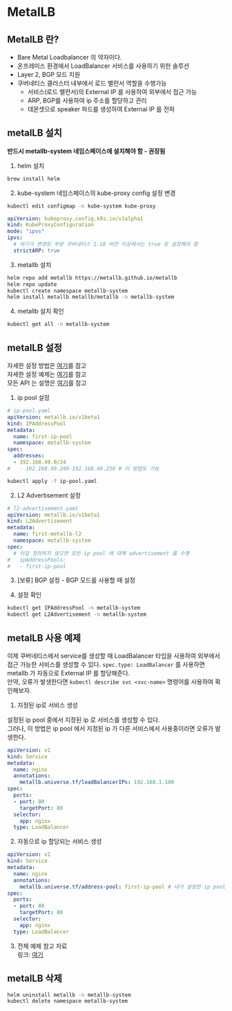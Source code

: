# MetalLB

## MetalLB 란?

- Bare Metal Loadbalancer 의 약자이다.
- 온프레미스 환경에서 LoadBalancer 서비스를 사용하기 위한 솔루션
- Layer 2, BGP 모드 지원
- 쿠버네티스 클러스터 내부에서 로드 밸런서 역할을 수행가능
  - 서비스(로드 밸런서)의 External IP 를 사용하여 외부에서 접근 가능
  - ARP, BGP를 사용하여 ip 주소를 할당하고 관리
  - 데몬셋으로 speaker 파드를 생성하여 External IP 를 전파

## metalLB 설치

**반드시 metallb-system 네임스페이스에 설치해야 함 - 권장됨**

1. helm 설치

```bash
brew install helm
```

2. kube-system 네임스페이스의 kube-proxy config 설정 변경

```bash
kubectl edit configmap -n kube-system kube-proxy
```

```yaml
apiVersion: kubeproxy.config.k8s.io/v1alpha1
kind: KubeProxyConfiguration
mode: "ipvs"
ipvs:
  # 여기가 변경된 부분 쿠버네티스 1.18 버전 이상에서는 true 로 설정해야 함
  strictARP: true 
```

3. metallb 설치

```bash
helm repo add metallb https://metallb.github.io/metallb
helm repo update
kubectl create namespace metallb-system
helm install metallb metallb/metallb -n metallb-system
```

4. metallb 설치 확인

```bash
kubectl get all -n metallb-system
```

## metalLB 설정

자세한 설정 방법은 [여기](https://metallb.universe.tf/configuration/)를 참고 </br>
자세한 설정 예제는 [여기](https://github.com/metallb/metallb/tree/v0.14.3/configsamples)를 참고 </br>
모든 API 는 설명은 [여기](https://metallb.universe.tf/apis/)를 참고

1. ip pool 설정

```yaml
# ip-pool.yaml
apiVersion: metallb.io/v1beta1
kind: IPAddressPool
metadata:
  name: first-ip-pool
  namespace: metallb-system
spec:
  addresses:
  - 192.168.49.0/24
#   - 192.168.49.240-192.168.49.250 # 이 방법도 가능
```

```bash
kubectl apply -f ip-pool.yaml
```

2. L2 Advertisement 설정

```yaml
# l2-advertisement.yaml
apiVersion: metallb.io/v1beta1
kind: L2Advertisement
metadata:
  name: first-metallb-l2
  namespace: metallb-system
spec:
  # 이걸 정의하지 않으면 모든 ip pool 에 대해 advertisement 를 수행
#   ipAddressPools: 
#   - first-ip-pool
```

3. [보류] BGP 설정 -  BGP 모드를 사용할 때 설정

4. 설정 확인

```bash
kubectl get IPAddressPool -n metallb-system
kubectl get L2Advertisement -n metallb-system
```

## metalLB 사용 예제

이제 쿠버네티스에서 service를 생성할 때 LoadBalancer 타입을 사용하여 외부에서 접근 가능한 서비스를 생성할 수 있다.
```spec.type: LoadBalancer``` 를 사용하면 metallb 가 자동으로 External IP 를 할당해준다. <br>
만약, 오류가 발생한다면 ```kubectl describe svc <svc-name>``` 명령어를 사용하여 확인해보자.

1. 지정된 ip로 서비스 생성

설정된 ip pool 중에서 지정된 ip 로 서비스를 생성할 수 있다. </br>
그러나, 이 방법은 ip pool 에서 지정된 ip 가 다른 서비스에서 사용중이라면 오류가 발생한다.

```yaml
apiVersion: v1
kind: Service
metadata:
  name: nginx
  annotations:
    metallb.universe.tf/loadBalancerIPs: 192.168.1.100
spec:
  ports:
  - port: 80
    targetPort: 80
  selector:
    app: nginx
  type: LoadBalancer
```

2. 자동으로 ip 할당되는 서비스 생성

```yaml
apiVersion: v1
kind: Service
metadata:
  name: nginx
  annotations:
    metallb.universe.tf/address-pool: first-ip-pool # 내가 설정한 ip pool 이름
spec:
  ports:
  - port: 80
    targetPort: 80
  selector:
    app: nginx
  type: LoadBalancer
```

3. 전체 예제 참고 자료 <br>
링크: [여기](https://metallb.universe.tf/usage/example/)


## metalLB 삭제
```bash
helm uninstall metallb -n metallb-system
kubectl delete namespace metallb-system
```
